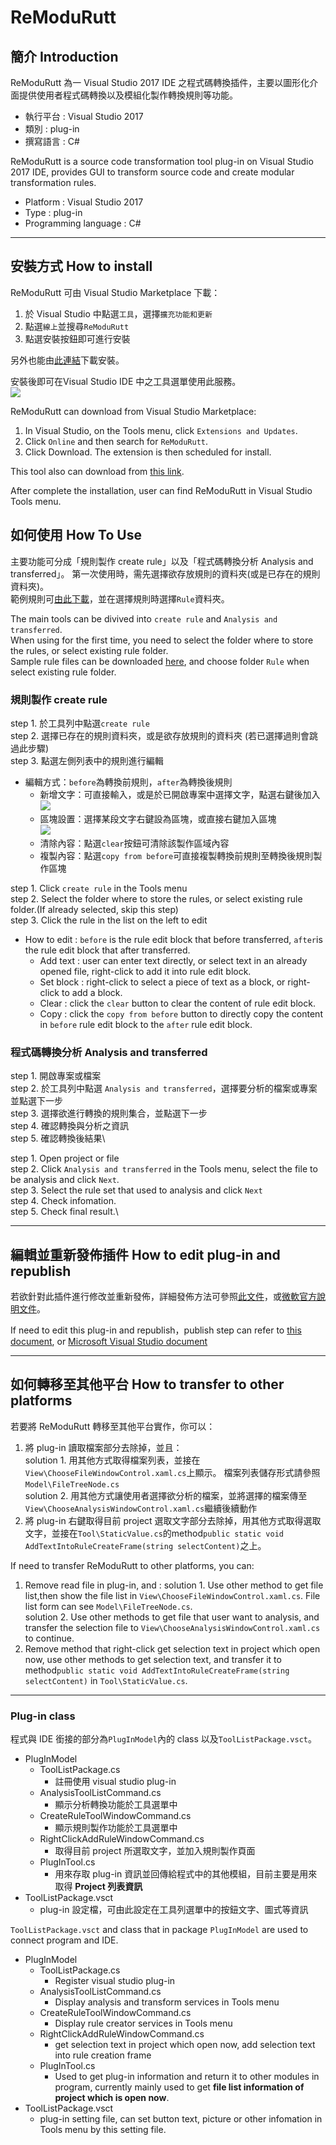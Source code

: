 # ReModuRutt

## 簡介 Introduction
ReModuRutt 為一 Visual Studio 2017 IDE 之程式碼轉換插件，主要以圖形化介面提供使用者程式碼轉換以及模組化製作轉換規則等功能。
- 執行平台 : Visual Studio 2017 
- 類別 : plug-in
- 撰寫語言 : C# 

ReModuRutt is a source code transformation tool plug-in on Visual Studio 2017 IDE, provides GUI to transform source code and create modular transformation rules. 
- Platform : Visual Studio 2017
- Type : plug-in
- Programming language : C#

---
## 安裝方式 How to install
ReModuRutt 可由 Visual Studio Marketplace 下載：
1. 於 Visual Studio 中點選`工具`，選擇`擴充功能和更新`
2. 點選`線上`並搜尋`ReModuRutt`
3. 點選安裝按鈕即可進行安裝

另外也能由[此連結](https://marketplace.visualstudio.com/items?itemName=ncupslab.ReModuRutt)下載安裝。

安裝後即可在Visual Studio IDE 中之工具選單使用此服務。\
![](https://i.imgur.com/FixSRoQ.png)

ReModuRutt can download from Visual Studio Marketplace:
1. In Visual Studio, on the Tools menu, click `Extensions and Updates`.
2. Click `Online` and then search for `ReModuRutt`.
3. Click Download. The extension is then scheduled for install.

This tool also can download from [this link](https://marketplace.visualstudio.com/items?itemName=ncupslab.ReModuRutt).

After complete the installation, user can find ReModuRutt in Visual Studio Tools menu.


## 如何使用 How To Use

主要功能可分成「規則製作 create rule」以及「程式碼轉換分析 Analysis and transferred」。
第一次使用時，需先選擇欲存放規則的資料夾(或是已存在的規則資料夾)。\
範例規則可[由此下載](https://github.com/ncu-psl/ReModuRutt/tree/master/AnalysisExtension/example)，並在選擇規則時選擇`Rule`資料夾。

The main tools can be divived into `create rule` and `Analysis and transferred`.\
When using for the first time, you need to select the folder where to store the rules, or select existing rule folder.\
Sample rule files can be downloaded [here](https://github.com/ncu-psl/ReModuRutt/tree/master/AnalysisExtension/example), and choose folder `Rule` when select existing rule folder.


### 規則製作 create rule
step 1. 於工具列中點選`create rule`\
step 2. 選擇已存在的規則資料夾，或是欲存放規則的資料夾 (若已選擇過則會跳過此步驟)\
step 3. 點選左側列表中的規則進行編輯
- 編輯方式：`before`為轉換前規則，`after`為轉換後規則
    - 新增文字：可直接輸入，或是於已開啟專案中選擇文字，點選右鍵後加入
    ![](https://i.imgur.com/bUgV713.png)
    - 區塊設置：選擇某段文字右鍵設為區塊，或直接右鍵加入區塊\
    ![](https://i.imgur.com/PZkprAl.png)
    - 清除內容：點選`clear`按鈕可清除該製作區域內容
    - 複製內容：點選`copy from before`可直接複製轉換前規則至轉換後規則製作區塊    

step 1. Click `create rule` in the Tools menu \
step 2. Select the folder where to store the rules, or select existing rule folder.(If  already selected, skip this step)\
step 3. Click the rule in the list on the left to edit
- How to edit : `before` is the rule edit block that before transferred, `after`is the rule edit block that after transferred.
    - Add text : user can enter text directly, or select text in an already opened file, right-click to add it into rule edit block.
    - Set block : right-click to select a piece of text as a block, or right-click to add a block.
    - Clear : click the `clear` button to clear the content of rule edit block.
    - Copy : click the `copy from before` button to directly copy the content in `before` rule edit block to the `after` rule edit block. 

### 程式碼轉換分析 Analysis and transferred
step 1. 開啟專案或檔案\
step 2. 於工具列中點選 `Analysis and transferred`，選擇要分析的檔案或專案並點選下一步\
step 3. 選擇欲進行轉換的規則集合，並點選下一步\
step 4. 確認轉換與分析之資訊\
step 5. 確認轉換後結果\

step 1. Open project or file\
step 2. Click `Analysis and transferred` in the Tools menu, select the file to be analysis and click `Next`.\
step 3. Select the rule set that used to analysis and click `Next`\
step 4. Check infomation.\
step 5. Check final result.\

---

## 編輯並重新發佈插件 How to edit plug-in and republish
若欲針對此插件進行修改並重新發佈，詳細發佈方法可參照[此文件](https://github.com/ncu-psl/wiki/blob/master/Deployment/Visual%20Studio%20Marcketplace%20plug-in%20publish%20direction.md)，或[微軟官方說明文件](https://docs.microsoft.com/en-us/visualstudio/extensibility/walkthrough-publishing-a-visual-studio-extension?view=vs-2019)。

If need to edit this plug-in and republish，publish step can refer to [this document](https://github.com/ncu-psl/wiki/blob/master/Deployment/Visual%20Studio%20Marcketplace%20plug-in%20publish%20direction.md), or [Microsoft Visual Studio  document](https://docs.microsoft.com/en-us/visualstudio/extensibility/walkthrough-publishing-a-visual-studio-extension?view=vs-2019)

---

## 如何轉移至其他平台 How to transfer to other platforms

若要將 ReModuRutt 轉移至其他平台實作，你可以：

1. 將 plug-in 讀取檔案部分去除掉，並且：\
    solution 1. 用其他方式取得檔案列表，並接在`View\ChooseFileWindowControl.xaml.cs`上顯示。
            檔案列表儲存形式請參照`Model\FileTreeNode.cs`            
    solution 2. 用其他方式讓使用者選擇欲分析的檔案，並將選擇的檔案傳至`View\ChooseAnalysisWindowControl.xaml.cs`繼續後續動作    
2. 將 plug-in 右鍵取得目前 project 選取文字部分去除掉，用其他方式取得選取文字，並接在`Tool\StaticValue.cs`的method`public static void AddTextIntoRuleCreateFrame(string selectContent)`之上。

If need to transfer ReModuRutt to other platforms, you can:
1. Remove read file in plug-in, and :
    solution 1. Use other method to get file list,then show the file list in `View\ChooseFileWindowControl.xaml.cs`.
            File list form can see `Model\FileTreeNode.cs`.            
    solution 2. Use other methods to get file that user want to analysis, and transfer the selection file to `View\ChooseAnalysisWindowControl.xaml.cs` to continue. 
2. Remove method that right-click get selection text in project which open now, use other methods to get selection text, and transfer it to method`public static void AddTextIntoRuleCreateFrame(string selectContent)` in `Tool\StaticValue.cs`.
---
### Plug-in class
程式與 IDE 銜接的部分為`PlugInModel`內的 class 以及`ToolListPackage.vsct`。
- PlugInModel
    - ToolListPackage.cs
        - 註冊使用 visual studio plug-in
    - AnalysisToolListCommand.cs
        - 顯示分析轉換功能於工具選單中
    - CreateRuleToolWindowCommand.cs
        - 顯示規則製作功能於工具選單中
    - RightClickAddRuleWindowCommand.cs
        - 取得目前 project 所選取文字，並加入規則製作頁面
    - PlugInTool.cs
        - 用來存取 plug-in 資訊並回傳給程式中的其他模組，目前主要是用來取得 **Project 列表資訊**
- ToolListPackage.vsct
    - plug-in 設定檔，可由此設定在工具列選單中的按鈕文字、圖式等資訊

`ToolListPackage.vsct` and class that in package `PlugInModel` are used to connect program and IDE.
- PlugInModel
    - ToolListPackage.cs
        - Register visual studio plug-in
    - AnalysisToolListCommand.cs
        - Display analysis and transform services in Tools menu
    - CreateRuleToolWindowCommand.cs
        - Display rule creator services in Tools menu
    - RightClickAddRuleWindowCommand.cs
        - get selection text in project which open now, add selection text into rule creation frame
    - PlugInTool.cs
        - Used to get plug-in information and return it to other modules in program, currently mainly used to get **file list  information of project which is open now**. 
- ToolListPackage.vsct
    - plug-in setting file, can set button text, picture or other infomation in Tools menu by this setting file.
